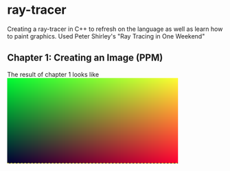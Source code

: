 # ray-tracer
Creating a ray-tracer in C++ to refresh on the language as well as learn how to paint graphics. Used Peter Shirley's "Ray Tracing in One Weekend"
## Chapter 1: Creating an Image (PPM)
The result of chapter 1 looks like ![this](/images/output.png)
